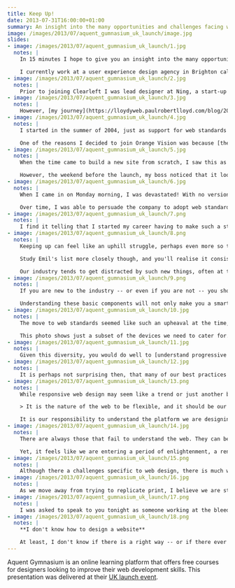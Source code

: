 ```yaml
---
title: Keep Up!
date: 2013-07-31T16:00:00+01:00
summary: An insight into the many opportunities and challenges facing web designers in 2013.
image: /images/2013/07/aquent_gumnasium_uk_launch/image.jpg
slides:
- image: /images/2013/07/aquent_gumnasium_uk_launch/1.jpg
  notes: |
    In 15 minutes I hope to give you an insight into the many opportunities and challenges facing web designers in 2013. But first, a little bit about myself.

    I currently work at a user experience design agency in Brighton called [Clearleft](https://clearleft.com/). We are a small agency that work with big clients such as the BBC, NBCUniversal, Channel 4 and Mozilla. We also work with smaller start-ups and charities like WWF, UNICEF and 38 Degrees. My title is *senior visual designer*, but I try to position myself at the intersection of both graphic design and front-end development.
- image: /images/2013/07/aquent_gumnasium_uk_launch/2.jpg
  notes: |
    Prior to joining Clearleft I was lead designer at Ning, a start-up based in Palo Alto, California. I worked there during 2006-7, when a lot of the companies we know today were just getting started. Working in the Valley was an amazing -- and at times eye-opening -- experience.
- image: /images/2013/07/aquent_gumnasium_uk_launch/3.jpg
  notes: |
    However, [my journey](https://lloydyweb.paulrobertlloyd.com/blog/2006/01/my_journey_so_far) began almost ten years ago at Orange Vision, a tiny web design agency based in Lichfield, Staffordshire.
- image: /images/2013/07/aquent_gumnasium_uk_launch/4.jpg
  notes: |
    I started in the summer of 2004, just as support for web standards was gaining traction. One of the key ideas behind this movement was the separation of presentation from content: developing highly semantic HTML pages styled separately with CSS. <cite>[Designing with Web Standards](https://en.wikipedia.org/wiki/Designing_with_Web_Standards)</cite> by Jeffrey Zeldman was my bible.

    One of the reasons I decided to join Orange Vision was because [their website](https://web.archive.org/web/20040627083538/http://www.orangevision.co.uk/) used CSS as opposed to older techniques that involved tables, inline style declarations and 1x1 pixel 'spacer' images. Soon after joining, I learnt that they had actually stolen another agency's website, changing just the logo and some copy! Thus much of my early work was spent updating existing sites, swearing under my breath as I used the outmoded practices favoured by my new employer.
- image: /images/2013/07/aquent_gumnasium_uk_launch/5.jpg
  notes: |
    When the time came to build a new site from scratch, I saw this as an opportunity to show my colleagues how to build a website the right way. In just a few days, I had built the entire website, and looked forward to launching my first commercial site built using web standards.

    However, the weekend before the launch, my boss noticed that it looked different in Netscape 4 (which had a small percentage of users at this time). Judging this to be problematic, he ripped the site apart and rebuilt it using tables.
- image: /images/2013/07/aquent_gumnasium_uk_launch/6.jpg
  notes: |
    When I came in on Monday morning, I was devastated! With no version control, everything I'd done had gone. Of course, this situation could have been avoided had I communicated my intentions better, and explained how we would support older browsers.

    Over time, I was able to persuade the company to adopt web standards. This wasn't hard; maintainability, speed, accessibility and search engine optimisation were frequently brought up during debates. When [@media 2005](https://lloydyweb.paulrobertlloyd.com/blog/2005/06/reflecting_on_media_2005.php) was announced, me and two colleagues were even allowed two days off to attend. This story has a happy ending.
- image: /images/2013/07/aquent_gumnasium_uk_launch/7.png
  notes: |
    I find it telling that I started my career having to make such a strong argument for keeping up. Before Orange Vision, I built websites for a hobby, and had already seen the web change significantly in a short amount of time. It seemed obvious that to gain (and maintain) employment, I would need to stay relevant and embrace change. Yet upon meeting a group of people focused on meeting client expectations -- concerned about getting work out of the door -- I saw how easy it is to fall behind.
- image: /images/2013/07/aquent_gumnasium_uk_launch/8.png
  notes: |
    Keeping up can feel like an uphill struggle, perhaps even more so today. In a blog post entitled <cite>[Drowning](https://thatemil.com/blog/2013/05/22/drowning/)</cite>, my friend Emil attempted to list all the languages, frameworks and applications needed to do his job. No one can hope to learn -- let alone master -- all this.

    Study Emil's list more closely though, and you'll realise it consists of a number of highly specialised frameworks. I suspect many will have gone out of fashion in a year's time.

    Our industry tends to get distracted by such new things, often at the cost of mastering the underlying protocols and technologies of the web that have served us well for decades, and will continue to do so.
- image: /images/2013/07/aquent_gumnasium_uk_launch/9.png
  notes: |
    If you are new to the industry -- or even if you are not -- you should take time to properly understand the platform we are building upon. Learn how **HTML** helps us to structure content in a meaningful way, even when devoid of any presentation or behaviour. Think about how to construct human readable **URL**s. Recognise the difference between GET and POST **HTTP** request methods.

    Understanding these basic components will not only make you a smarter developer, but it make it easier to spot technologies that will likely stick around.
- image: /images/2013/07/aquent_gumnasium_uk_launch/10.jpg
  notes: |
    The move to web standards seemed like such an upheaval at the time, but it pales in comparison to the challenges we're facing today. Back then, we had to support just a handful of browsers. Now our products need to work across a range of devices, each with different features and capabilities.

    This photo shows just a subset of the devices we need to cater for. It doesn't show a television, or any game consoles -- who knows if we'll soon be talking about web-enabled iWatches! Such is the range and diversity of connected devices, it's senseless targeting a particular subset, particularly as user habits continue to change. Terms such as 'mobile', 'tablet' or 'desktop' have become almost meaningless.
- image: /images/2013/07/aquent_gumnasium_uk_launch/11.jpg
  notes: |
    Given this diversity, you would do well to [understand progressive enhancement](https://alistapart.com/article/understandingprogressiveenhancement). Sometimes seen as making sure websites work when JavaScript is disabled, it's actually about building robustness into our products. We need to ensure products can still be used if a user agent doesn't support a certain feature, or if an unreliable connection has caused a script to stop working. Think of progressive enhancement like an escalator; if it breaks, it can still function as a flight of stairs.
- image: /images/2013/07/aquent_gumnasium_uk_launch/12.jpg
  notes: |
    It is perhaps not surprising then, that many of our best practices are a flavour of progressive enhancement. [Responsive web design](https://alistapart.com/article/responsive-web-design) -- especially when coupled with a [mobile-first](https://www.lukew.com/ff/entry.asp?933) approach -- is essentially progressive enhancement for layout.
- image: /images/2013/07/aquent_gumnasium_uk_launch/13.png
  notes: |
    While responsive web design may seem like a trend or just another buzzword, the approach it advocates maps extremely well to the fluid and adaptable nature of the web. This is something John Allsopp wrote about thirteen years ago in [*A Dao of Web Design*](https://alistapart.com/article/dao):

    > It is the nature of the web to be flexible, and it should be our role as designers and developers to embrace this flexibility.

    It is our responsibility to understand the platform we are designing for, and pick the right tools for the job.
- image: /images/2013/07/aquent_gumnasium_uk_launch/14.jpg
  notes: |
    There are always those that fail to understand the web. They can be seen trying to make the web behave like something it isn't. If you are trying to make a website behave like a print magazine or a native application for example, you are probably doing something wrong.

    Yet, it feels like we are entering a period of enlightenment, a renaissance even! We have come to recognise the unique characteristics of the web, and in doing so, attempting to solve problems nobody has encountered before. I mean, how on earth do you design something that can be infinitely adaptable?
- image: /images/2013/07/aquent_gumnasium_uk_launch/15.png
  notes: |
    Although there a challenges specific to web design, there is much we can learn from other industries. For example, the issues we face are similar to those television graphic designers experienced during the mid-sixties. At that time, television was a crude medium; low-definition, black and white. Using high contrast illustrations and bold type, and influenced in part by optical and pop art fashion of the time, its designers arrived at an aesthetic suited to these limitations. We need to be thinking about the web in a similar way; [what aesthetic approach is appropriate to the web](https://alistapart.com/article/the-web-aesthetic)?
- image: /images/2013/07/aquent_gumnasium_uk_launch/16.jpg
  notes: |
    As we move away from trying to replicate print, I believe we are starting to see a shift towards interfaces influenced by native applications and other digital software. While our work is no longer constrained by the dimensions of the page, it remains constrained by the capabilities of the network; porous and unreliable as it often is. Websites need to be responsive both in terms of appearance *and* speed.
- image: /images/2013/07/aquent_gumnasium_uk_launch/17.png
  notes: |
    I was asked to speak to you tonight as someone working at the bleeding edge of the industry, but with only 15 minutes available, I can only scratch surface. It's difficult to explain the myriad challenges and complexities we face as an industry in such a short space of time. I will be around for the rest of this evening, so if you would like to chat to me, please come and say hello. Before I finish, there is one thing you should know...
- image: /images/2013/07/aquent_gumnasium_uk_launch/18.png
  notes: |
    **I don't know how to design a website**

    At least, I don't know if there is a right way -- or if there ever will be. My process is ever changing. I make mistakes and change my mind. I've grown to feel comfortable with this state of unknowing, the constant reinvention of what I do. Because, if you think you know how to design a website, chances are, you probably don't.
---
```

Aquent Gymnasium is an online learning platform that offers free courses for designers looking to improve their web development skills. This presentation was delivered at their [UK launch event][1].

[1]: /events/2013/07/aquent_gumnasium_uk_launch
